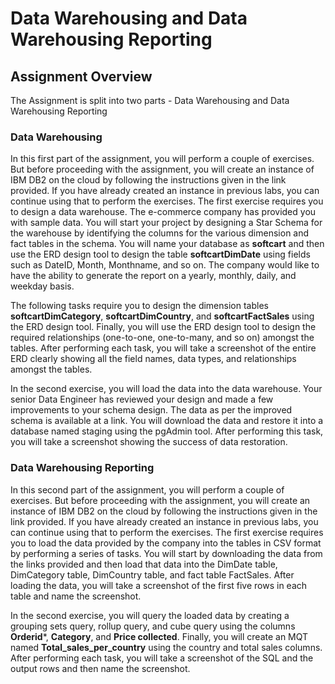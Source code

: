 <html lang="en">
  <head>
    <meta charset="utf-8">
    <meta name="viewport" content="width=device-width, initial-scale=1">
    <link rel="stylesheet" href="https://stackpath.bootstrapcdn.com/bootstrap/4.3.1/css/bootstrap.min.css" integrity="sha384-ggOyR0iXCbMQv3Xipma34MD+dH/1fQ784/j6cY/iJTQUOhcWr7x9JvoRxT2MZw1T" crossorigin="anonymous">
    <link rel="stylesheet" href="https://unpkg.com/@highlightjs/cdn-assets@10.7.1/styles/default.min.css">
  </head>
  <body>
    <h1>Data Warehousing and Data Warehousing Reporting</h1>
    <h2>Assignment Overview</h2>
    <p>The Assignment is split into two parts - Data Warehousing and Data Warehousing Reporting</p>
    <h3>Data Warehousing</h3>
    <p>In this first part of the assignment, you will perform a couple of exercises. But before proceeding with the assignment, you will create an instance of IBM DB2 on the cloud by following the instructions given in the link provided. If you have already created an instance in previous labs, you can continue using that to perform the exercises. The first exercise requires you to design a data warehouse. The e-commerce company has provided you with sample data. You will start your project by designing a Star Schema for the warehouse by identifying the columns for the various dimension and fact tables in the schema. You will name your database as <strong>softcart</strong> and then use the ERD design tool to design the table <strong>softcartDimDate</strong> using fields such as DateID, Month, Monthname, and so on. The company would like to have the ability to generate the report on a yearly, monthly, daily, and weekday basis.</p>
    <p>The following tasks require you to design the dimension tables <strong>softcartDimCategory</strong>, <strong>softcartDimCountry</strong>, and <strong>softcartFactSales</strong> using the ERD design tool. Finally, you will use the ERD design tool to design the required relationships (one-to-one, one-to-many, and so on) amongst the tables. After performing each task, you will take a screenshot of the entire ERD clearly showing all the field names, data types, and relationships amongst the tables.</p>
    <p>In the second exercise, you will load the data into the data warehouse. Your senior Data Engineer has reviewed your design and made a few improvements to your schema design. The data as per the improved schema is available at a link. You will download the data and restore it into a database named staging using the pgAdmin tool. After performing this task, you will take a screenshot showing the success of data restoration.</p>
    <h3>Data Warehousing Reporting</h3>
    <p>In this second part of the assignment, you will perform a couple of exercises. But before proceeding with the assignment, you will create an instance of IBM DB2 on the cloud by following the instructions given in the link provided. If you have already created an instance in previous labs, you can continue using that to perform the exercises. The first exercise requires you to load the data provided by the company into the tables in CSV format by performing a series of tasks. You will start by downloading the data from the links provided and then load that data into the DimDate table, DimCategory table, DimCountry table, and fact table FactSales. After loading the data, you will take a screenshot of the first five rows in each table and name the screenshot.</p>
    <p>In the second exercise, you will query the loaded data by creating a grouping sets query, rollup query, and cube query using the columns <strong>Orderid</strong>*, <strong>Category</strong>, and <strong>Price collected</strong>. Finally, you will create an MQT named <strong>Total_sales_per_country</strong> using the country and total sales columns. After performing each task, you will take a screenshot of the SQL and the output rows and then name the screenshot.</p>
  </body>
</html>